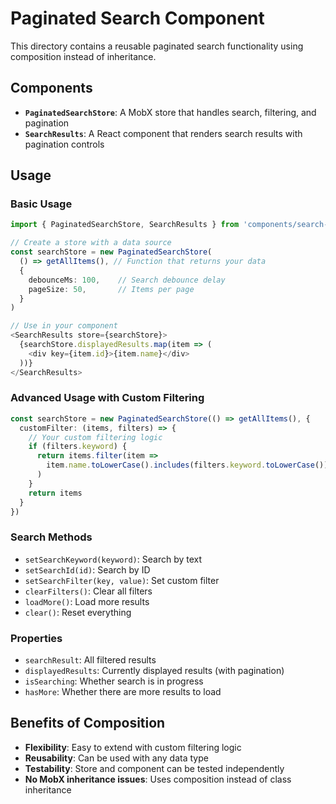 # Paginated Search Component

This directory contains a reusable paginated search functionality using composition instead of inheritance.

## Components

- **`PaginatedSearchStore`**: A MobX store that handles search, filtering, and pagination
- **`SearchResults`**: A React component that renders search results with pagination controls

## Usage

### Basic Usage

```typescript
import { PaginatedSearchStore, SearchResults } from 'components/search-paginated'

// Create a store with a data source
const searchStore = new PaginatedSearchStore(
  () => getAllItems(), // Function that returns your data
  {
    debounceMs: 100,    // Search debounce delay
    pageSize: 50,       // Items per page
  }
)

// Use in your component
<SearchResults store={searchStore}>
  {searchStore.displayedResults.map(item => (
    <div key={item.id}>{item.name}</div>
  ))}
</SearchResults>
```

### Advanced Usage with Custom Filtering

```typescript
const searchStore = new PaginatedSearchStore(() => getAllItems(), {
  customFilter: (items, filters) => {
    // Your custom filtering logic
    if (filters.keyword) {
      return items.filter(item =>
        item.name.toLowerCase().includes(filters.keyword.toLowerCase())
      )
    }
    return items
  }
})
```

### Search Methods

- `setSearchKeyword(keyword)`: Search by text
- `setSearchId(id)`: Search by ID
- `setSearchFilter(key, value)`: Set custom filter
- `clearFilters()`: Clear all filters
- `loadMore()`: Load more results
- `clear()`: Reset everything

### Properties

- `searchResult`: All filtered results
- `displayedResults`: Currently displayed results (with pagination)
- `isSearching`: Whether search is in progress
- `hasMore`: Whether there are more results to load

## Benefits of Composition

- **Flexibility**: Easy to extend with custom filtering logic
- **Reusability**: Can be used with any data type
- **Testability**: Store and component can be tested independently
- **No MobX inheritance issues**: Uses composition instead of class inheritance
